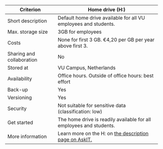 Criterion|Home drive (H:)|
|---|---|
|Short description|Default home drive available for all VU employees and students.|
|Max. storage size|3GB for employees|
|Costs|None for first 3 GB. €4,20 per GB per year above first 3.|
|Sharing and collaboration|No|
|Stored at|VU Campus, Netherlands|
|Availability|Office hours. Outside of office hours: best effort|
|Back-up|Yes|
|Versioning|Yes |
|Security|Not suitable for sensitive data (classification: low)|
|Get started|The home drive is readily available for all employees and students.|
|More information|Learn more on the H: on [the description page on AskIT.](https://askit.vu.nl/tas/public/ssp/content/detail/service?unid=8aa3b428a00744f98028d2334b802f86&from=a72088fa-d83b-40f5-ae00-d184eed8770f&decorate=false)|
